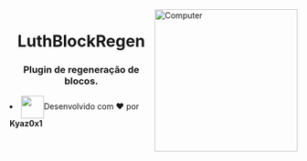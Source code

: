 <img src="https://luthcraft.net/img/logo.png" width="250px" align="right" alt="Computer">
<h1 align="center">LuthBlockRegen</h1>
<h3 align="center">Plugin de regeneração de blocos.</h3>

<li align="left"><img align="center" width="40px" src="https://media2.giphy.com/media/6IAzxmKVaYDLFMe1Aw/giphy.gif">Desenvolvido com &#10084; por <strong>Kyaz0x1 </strong></li>